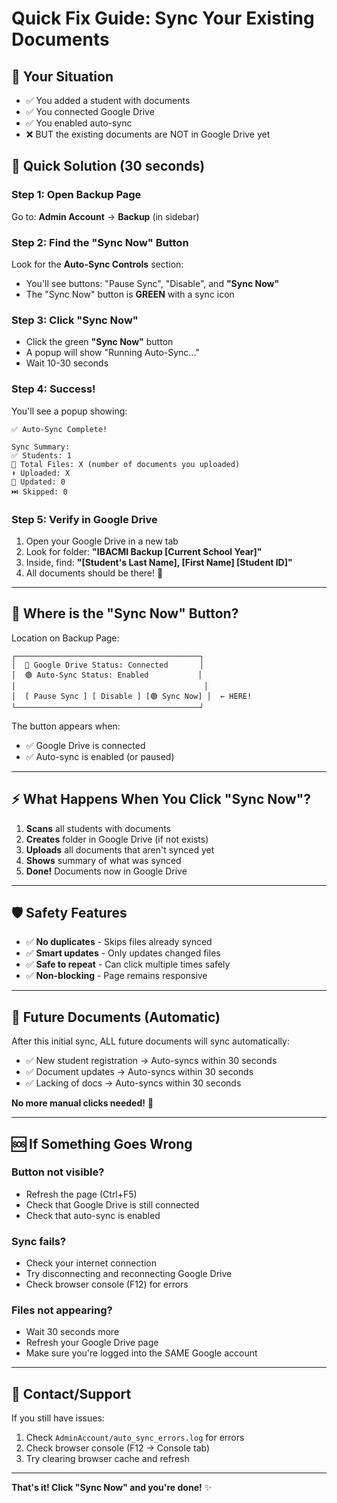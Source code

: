 # Quick Fix Guide: Sync Your Existing Documents

## 🎯 Your Situation
- ✅ You added a student with documents
- ✅ You connected Google Drive
- ✅ You enabled auto-sync
- ❌ BUT the existing documents are NOT in Google Drive yet

## 🚀 Quick Solution (30 seconds)

### Step 1: Open Backup Page
Go to: **Admin Account** → **Backup** (in sidebar)

### Step 2: Find the "Sync Now" Button
Look for the **Auto-Sync Controls** section:
- You'll see buttons: "Pause Sync", "Disable", and **"Sync Now"**
- The "Sync Now" button is **GREEN** with a sync icon

### Step 3: Click "Sync Now"
- Click the green **"Sync Now"** button
- A popup will show "Running Auto-Sync..."
- Wait 10-30 seconds

### Step 4: Success!
You'll see a popup showing:
```
✅ Auto-Sync Complete!

Sync Summary:
✅ Students: 1
📄 Total Files: X (number of documents you uploaded)
⬆️ Uploaded: X
🔄 Updated: 0
⏭️ Skipped: 0
```

### Step 5: Verify in Google Drive
1. Open your Google Drive in a new tab
2. Look for folder: **"IBACMI Backup [Current School Year]"**
3. Inside, find: **"[Student's Last Name], [First Name] [Student ID]"**
4. All documents should be there! 🎉

---

## 📍 Where is the "Sync Now" Button?

Location on Backup Page:
```
┌─────────────────────────────────────────┐
│  🔵 Google Drive Status: Connected       │
│  🟢 Auto-Sync Status: Enabled           │
│                                          │
│  [ Pause Sync ] [ Disable ] [🟢 Sync Now] │  ← HERE!
└─────────────────────────────────────────┘
```

The button appears when:
- ✅ Google Drive is connected
- ✅ Auto-sync is enabled (or paused)

---

## ⚡ What Happens When You Click "Sync Now"?

1. **Scans** all students with documents
2. **Creates** folder in Google Drive (if not exists)
3. **Uploads** all documents that aren't synced yet
4. **Shows** summary of what was synced
5. **Done!** Documents now in Google Drive

---

## 🛡️ Safety Features

- ✅ **No duplicates** - Skips files already synced
- ✅ **Smart updates** - Only updates changed files  
- ✅ **Safe to repeat** - Can click multiple times safely
- ✅ **Non-blocking** - Page remains responsive

---

## 🔮 Future Documents (Automatic)

After this initial sync, ALL future documents will sync automatically:
- ✅ New student registration → Auto-syncs within 30 seconds
- ✅ Document updates → Auto-syncs within 30 seconds
- ✅ Lacking of docs → Auto-syncs within 30 seconds

**No more manual clicks needed!** 🎊

---

## 🆘 If Something Goes Wrong

### Button not visible?
- Refresh the page (Ctrl+F5)
- Check that Google Drive is still connected
- Check that auto-sync is enabled

### Sync fails?
- Check your internet connection
- Try disconnecting and reconnecting Google Drive
- Check browser console (F12) for errors

### Files not appearing?
- Wait 30 seconds more
- Refresh your Google Drive page
- Make sure you're logged into the SAME Google account

---

## 📱 Contact/Support

If you still have issues:
1. Check `AdminAccount/auto_sync_errors.log` for errors
2. Check browser console (F12 → Console tab)
3. Try clearing browser cache and refresh

---

**That's it! Click "Sync Now" and you're done!** ✨
